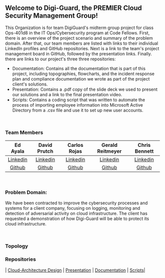 ## Welcome to Digi-Guard, the PREMIER Cloud Security Management Group!

This Organization is for team DigiGuard's midterm group project for class Ops-401d8 in the IT Ops/Cybersecurity program at Code Fellows. First, there is an overview of the project scenario and summary of the problem domain. After that, our team members are listed with links to their individual LinkedIn profiles and GitHub repositories. Next is a link to the team's project management board in GitHub, followed by the presentation links. Finally. there are links to our project's three three repositories:

* Documentation: Contains all the documentation that is part of this project, including topographies, flowcharts, and the incident response plan and compliance documentation we wrote as part of the project client's solutions.
* Presentation: Contains a .pdf copy of the slide deck we used to present our solutions and a link to the final presentation video.
* Scripts: Contains a coding script that was written to automate the process of importing employee information into Microsoft Active Directory from a .csv file and use it to set up new user accounts.
<BR>

### Team Members
| Ed Ayala | David Prutch | Carlos Rojas | Gerald Reitmeyer | Chris Bennett |
|:----------------------:|:-----------------------:|:----------------------:|:----------------------:|:----------------------:|
| [Linkedin](https://www.linkedin.com/in/eddie-ayala3/) | [Linkedin](https://www.linkedin.com/in/david-prutch-1027/) | [Linkedin](https://www.linkedin.com/in/carlos-rojass/) | [Linkedin](https://www.linkedin.com/in/gerald-reitmeyer/ ) | [Linkedin](https://www.linkedin.com/in/chris-bennett-cybersecurity/) |
| [Github](https://github.com/EdMandoo1) | [Github](https://github.com/PrutchD) | [Github](https://github.com/carlosjorr) | [Github](https://github.com/gerreit ) | [Github](https://github.com/marsecguy) 

<BR>

### Problem Domain:

We have been contracted to improve the cybersecurity processes and systems for a client company, focusing on logging, monitoring and detection of adversarial activity on cloud infrastructure. The client has requested a demonstration of how Digi-Guard will be able to protect its cloud infrastructure.  

<BR>

### Topology


### Repositories 
| [Cloud-Architecture Design](https://github.com/Digi-Guard/Cloud-Architecture-Design)
| [Presentation](https://github.com/Digi-Guard/Presentation-Materials)
| [Documentation](https://github.com/Digi-Guard/Documentation) 
| [Scripts](https://github.com/Digi-Guard/Scripts)|

